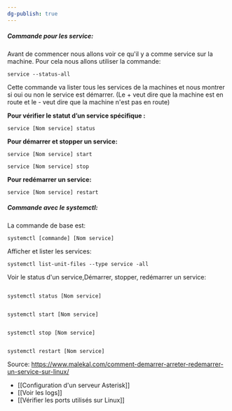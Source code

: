 ```yaml
---
dg-publish: true
---
```


##### Commande pour les service:

Avant de commencer nous allons voir ce qu'il y a comme service sur la machine.
Pour cela nous allons utiliser la commande:
~~~~
service --status-all
~~~~

 Cette commande va lister tous les services de la machines et nous montrer si oui ou non le service est démarrer. (Le + veut dire que la machine est en route et le - veut dire que la machine n'est pas en route)

**Pour vérifier le statut d’un service spécifique :**
~~~~
service [Nom service] status
~~~~

**Pour démarrer et stopper un service:**
~~~~
service [Nom service] start
~~~~
~~~~
service [Nom service] stop
~~~~

**Pour redémarrer un service:**
~~~~
service [Nom service] restart
~~~~

##### Commande avec le systemctl:

La commande de base est:
~~~~
systemctl [commande] [Nom service]
~~~~

Afficher et lister les services:
~~~~
systemctl list-unit-files --type service -all
~~~~

Voir le status d'un service,Démarrer, stopper, redémarrer un service:
~~~~

systemctl status [Nom service]


systemctl start [Nom service]


systemctl stop [Nom service]


systemctl restart [Nom service]
~~~~

Source: https://www.malekal.com/comment-demarrer-arreter-redemarrer-un-service-sur-linux/

- [[Configuration d'un serveur Asterisk]]
- [[Voir les logs]]
- [[Vérifier les ports utilisés sur Linux]]